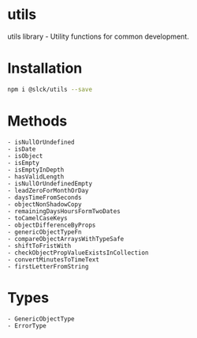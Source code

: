 # utils

utils library - Utility functions for common development.

# Installation

```bash
npm i @slck/utils --save
```

# Methods

    - isNullOrUndefined
    - isDate
    - isObject
    - isEmpty
    - isEmptyInDepth
    - hasValidLength
    - isNullOrUndefinedEmpty
    - leadZeroForMonthOrDay
    - daysTimeFromSeconds
    - objectNonShadowCopy
    - remainingDaysHoursFormTwoDates
    - toCamelCaseKeys
    - objectDifferenceByProps
    - genericObjectTypeFn
    - compareObjectArraysWithTypeSafe
    - shiftToFristWith
    - checkObjectPropValueExistsInCollection
    - convertMinutesToTimeText
    - firstLetterFromString

# Types

    - GenericObjectType
    - ErrorType
